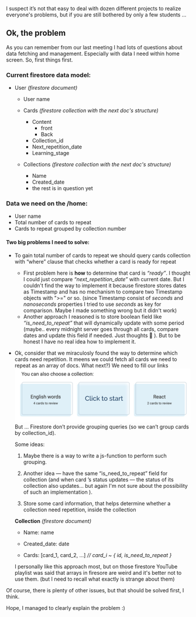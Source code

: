 

I suspect it’s not that easy to deal with dozen different projects to realize everyone's problems, but if you are still bothered by only a few students ...

## Ok, the problem

As you can remember from our last meeting I had lots of questions about data fetching and management. Especially with data I need within home screen. So, first things first.

### Current firestore data model:

- User _(firestore document)_

  - User name

  - Cards _(firestore collection with the next doc's structure)_

    - Content 
      - front
      - Back
    - Collection_id
    - Next_repetition_date
    - Learning_stage

  - Collections _(firestore collection with the next doc's structure)_

    - Name
    - Created_date
    - the rest is in question yet



### Data we need on the /home: 

- User name
- Total number of cards to repeat 
- Cards to repeat grouped by collection number 



#### Two big problems I need to solve:

- To gain total number of cards to repeat  we should query cards collection with “where” clause that checks whether a card is ready for repeat

  - First problem here is **how** to determine that card is *“ready”*. I thought I could just compare _“next_repetition_date”_ with current date. But I couldn't find the way to implement it because firestore stores dates as Timestamp and has no mechanism to compare two Timestamp objects with ">=" or so. (since Timestamp consist of _seconds_ and _nanoseconds_ properties I tried to use _seconds_ as key for comparison. Maybe I made something wrong but it didn't work)
  - Another approach I reasoned is to store boolean field like _“is_need_to_repeat”_ that will dynamically update with some period (maybe.. every midnight server goes through all cards, compare dates and update this field if needed. Just thoughts 🙂 ). But to be honest I have no real idea how to implement it. 

- Ok, consider that we miraculosly found the way to determine which cards need repetition. It meens we could fetch all cards we need to repeat as an array of docs. What next?) We need to fill our links ![](https://github.com/Nastik1811/flippy-cards/blob/firebase/screen.jpg) 
But ... Firestore don’t provide grouping queries (so we can’t group cards by collection_id). 

  Some ideas:

  1. Maybe there is a way to write a js-function to perform such grouping. 

  2. Another idea — have the same “is_need_to_repeat” field for collection (and when card ’s status updates — the status of its collection also updates… but again I'm not sure about the possibility of such an implementation ).

  3. Store some card information, that helps determine whether a collection need repetition, inside the collection

    **Collection** _(firestore document)_

    - Name: name

    - Created_date: date
    - Cards: [card_1, card_2, ...]  *// card_i ~ { id, is_need_to_repeat }*

    I personally like this approach most, but on those firestore YouTube playlist was said that arrays in firesore are weird and it's better not to use them. (but I need to recall what exactly is strange about them)

    

Of course, there is plenty of other issues, but that should be solved first, I think.

Hope, I managed to clearly explain the problem :)
